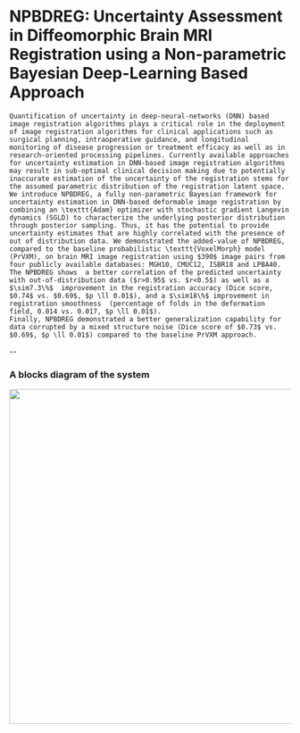 # NPBDREG: Uncertainty Assessment in Diffeomorphic Brain MRI Registration using a Non-parametric Bayesian Deep-Learning Based Approach

	Quantification of uncertainty in deep-neural-networks (DNN) based image registration algorithms plays a critical role in the deployment of image registration algorithms for clinical applications such as surgical planning, intraoperative guidance, and longitudinal monitoring of disease progression or treatment efficacy as well as in research-oriented processing pipelines. Currently available approaches for uncertainty estimation in DNN-based image registration algorithms may result in sub-optimal clinical decision making due to potentially inaccurate estimation of the uncertainty of the registration stems for the assumed parametric distribution of the registration latent space.   
	We introduce NPBDREG, a fully non-parametric Bayesian framework for uncertainty estimation in DNN-based deformable image registration by  combining an \texttt{Adam} optimizer with stochastic gradient Langevin dynamics (SGLD) to characterize the underlying posterior distribution through posterior sampling. Thus, it has the potential to provide uncertainty estimates that are highly correlated with the presence of out of distribution data. We demonstrated the added-value of NPBDREG, compared to the baseline probabilistic \texttt{VoxelMorph} model (PrVXM), on brain MRI image registration using $390$ image pairs from four publicly available databases: MGH10, CMUC12, ISBR18 and LPBA40. The NPBDREG shows  a better correlation of the predicted uncertainty with out-of-distribution data ($r>0.95$ vs. $r<0.5$) as well as a $\sim7.3\%$  improvement in the registration accuracy (Dice score, $0.74$ vs. $0.69$, $p \ll 0.01$), and a $\sim18\%$ improvement in registration smoothness  (percentage of folds in the deformation field, 0.014 vs. 0.017, $p \ll 0.01$).
	Finally, NPBDREG demonstrated a better generalization capability for data corrupted by a mixed structure noise (Dice score of $0.73$ vs. $0.69$, $p \ll 0.01$) compared to the baseline PrVXM approach.
  
  --
  ### A blocks diagram of the system
<img src="images/pipline.png" width="600" />
